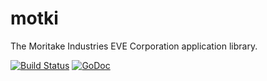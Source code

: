 # motki

The Moritake Industries EVE Corporation application library.

[![Build Status](https://travis-ci.org/motki/motki.svg?branch=master)](https://travis-ci.org/motki/motki) [![GoDoc](https://godoc.org/github.com/motki/motki?status.svg)](https://godoc.org/github.com/motki/motki)
